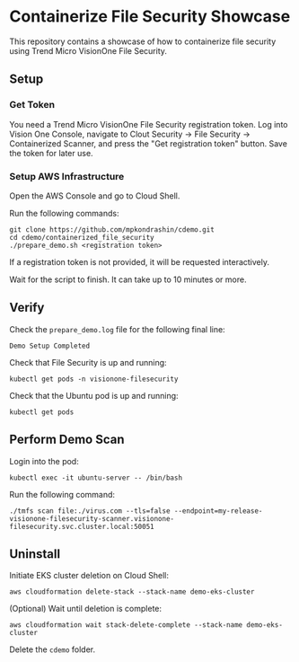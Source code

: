 # Containerize File Security Showcase

This repository contains a showcase of how to containerize file security using Trend Micro VisionOne File Security.

## Setup

### Get Token
You need a Trend Micro VisionOne File Security registration token. Log into Vision One Console, navigate to Clout Security -> File Security -> Containerized Scanner, and press the "Get registration token" button. Save the token for later use.

### Setup AWS Infrastructure

Open the AWS Console and go to Cloud Shell.

Run the following commands:
```shell
git clone https://github.com/mpkondrashin/cdemo.git
cd cdemo/containerized_file_security
./prepare_demo.sh <registration token>
```
If a registration token is not provided, it will be requested interactively.

Wait for the script to finish. It can take up to 10 minutes or more.

## Verify

Check the ```prepare_demo.log``` file for the following final line:

```
Demo Setup Completed
```

Check that File Security is up and running:
```shell
kubectl get pods -n visionone-filesecurity
```

Check that the Ubuntu pod is up and running:

```shell
kubectl get pods
```

## Perform Demo Scan

Login into the pod:
```shell
kubectl exec -it ubuntu-server -- /bin/bash
```

Run the following command:
```shell
./tmfs scan file:./virus.com --tls=false --endpoint=my-release-visionone-filesecurity-scanner.visionone-filesecurity.svc.cluster.local:50051
```

## Uninstall

Initiate EKS cluster deletion on Cloud Shell:
```shell
aws cloudformation delete-stack --stack-name demo-eks-cluster
```

(Optional) Wait until deletion is complete:

```shell
aws cloudformation wait stack-delete-complete --stack-name demo-eks-cluster
```

Delete the ```cdemo``` folder.

